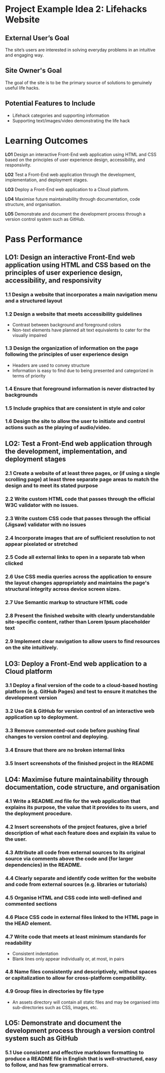 # Project Example Idea 2: Lifehacks Website

## External User’s Goal

The site’s users are interested in solving everyday problems in an intuitive and engaging way.

## Site Owner's Goal

The goal of the site is to be the primary source of solutions to genuinely useful life hacks.

## Potential Features to Include

- Lifehack categories and supporting information
- Supporting text/images/video demonstrating the life hack



# Learning Outcomes

**LO1** Design an interactive Front-End web application using HTML and CSS based on the principles of user experience design, accessibility, and responsivity.

**LO2** Test a Front-End web application through the development, implementation, and deployment stages.

**LO3** Deploy a Front-End web application to a Cloud platform.

**LO4** Maximise future maintainability through documentation, code structure, and organisation.

**LO5** Demonstrate and document the development process through a version control system such as GitHub.


# Pass Performance

## LO1: Design an interactive Front-End web application using HTML and CSS based on the principles of user experience design, accessibility, and responsivity

### 1.1 Design a website that incorporates a main navigation menu and a structured layout
### 1.2 Design a website that meets accessibility guidelines
- Contrast between background and foreground colors
- Non-text elements have planned alt text equivalents to cater for the visually impaired

### 1.3 Design the organization of information on the page following the principles of user experience design
- Headers are used to convey structure
- Information is easy to find due to being presented and categorized in terms of priority

### 1.4 Ensure that foreground information is never distracted by backgrounds
### 1.5 Include graphics that are consistent in style and color
### 1.6 Design the site to allow the user to initiate and control actions such as the playing of audio/video.

## LO2: Test a Front-End web application through the development, implementation, and deployment stages

### 2.1 Create a website of at least three pages, or (if using a single scrolling page) at least three separate page areas to match the design and to meet its stated purpose
### 2.2 Write custom HTML code that passes through the official W3C validator with no issues.
### 2.3 Write custom CSS code that passes through the official (Jigsaw) validator with no issues
### 2.4 Incorporate images that are of sufficient resolution to not appear pixelated or stretched
### 2.5 Code all external links to open in a separate tab when clicked
### 2.6 Use CSS media queries across the application to ensure the layout changes appropriately and maintains the page's structural integrity across device screen sizes.
### 2.7 Use Semantic markup to structure HTML code
### 2.8 Present the finished website with clearly understandable site-specific content, rather than Lorem Ipsum placeholder text
### 2.9 Implement clear navigation to allow users to find resources on the site intuitively.

## LO3: Deploy a Front-End web application to a Cloud platform

### 3.1 Deploy a final version of the code to a cloud-based hosting platform (e.g. GitHub Pages) and test to ensure it matches the development version
### 3.2 Use Git & GitHub for version control of an interactive web application up to deployment.
### 3.3 Remove commented-out code before pushing final changes to version control and deploying.
### 3.4 Ensure that there are no broken internal links
### 3.5 Insert screenshots of the finished project in the README

## LO4: Maximise future maintainability through documentation, code structure, and organisation

### 4.1 Write a README.md file for the web application that explains its purpose, the value that it provides to its users, and the deployment procedure.
### 4.2 Insert screenshots of the project features, give a brief description of what each feature does and explain its value to the user.
### 4.3 Attribute all code from external sources to its original source via comments above the code and (for larger dependencies) in the README.
### 4.4 Clearly separate and identify code written for the website and code from external sources (e.g. libraries or tutorials)
### 4.5 Organise HTML and CSS code into well-defined and commented sections
### 4.6 Place CSS code in external files linked to the HTML page in the HEAD element.
### 4.7 Write code that meets at least minimum standards for readability
- Consistent indentation
- Blank lines only appear individually or, at most, in pairs

### 4.8 Name files consistently and descriptively, without spaces or capitalization to allow for cross-platform compatibility.
### 4.9 Group files in directories by file type
- An assets directory will contain all static files and may be organised into sub-directories such as CSS, images, etc.

## LO5: Demonstrate and document the development process through a version control system such as GitHub

### 5.1 Use consistent and effective markdown formatting to produce a README file in English that is well-structured, easy to follow, and has few grammatical errors.
